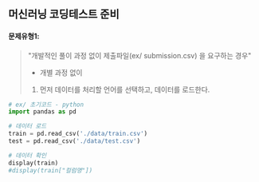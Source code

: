 ## 머신러닝 코딩테스트 준비

#### 문제유형1: 

> "개발적인 풀이 과정 없이 제출파일(ex/ submission.csv) 을 요구하는 경우"
>
> - 개별 과정 없이 
>
> 1. 먼저 데이터를 처리할 언어를 선택하고, 데이터를 로드한다. 

```python
# ex/ 초기코드 - python
import pandas as pd

# 데이터 로드
train = pd.read_csv('./data/train.csv')
test = pd.read_csv('./data/test.csv')

# 데이터 확인 
display(train)
#display(train["컬럼명"])
```


